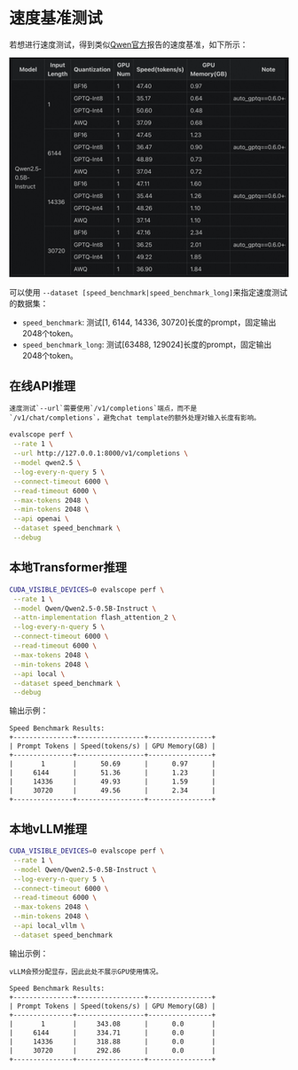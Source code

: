 # 速度基准测试

若想进行速度测试，得到类似[Qwen官方](https://qwen.readthedocs.io/en/latest/benchmark/speed_benchmark.html)报告的速度基准，如下所示：

![image](./images/qwen_speed_benchmark.png)

可以使用 `--dataset [speed_benchmark|speed_benchmark_long]`来指定速度测试的数据集：

- `speed_benchmark`: 测试[1, 6144, 14336, 30720]长度的prompt，固定输出2048个token。
- `speed_benchmark_long`: 测试[63488, 129024]长度的prompt，固定输出2048个token。


## 在线API推理
```{note}
速度测试`--url`需要使用`/v1/completions`端点，而不是`/v1/chat/completions`，避免chat template的额外处理对输入长度有影响。
```

```bash
evalscope perf \
 --rate 1 \
 --url http://127.0.0.1:8000/v1/completions \
 --model qwen2.5 \
 --log-every-n-query 5 \
 --connect-timeout 6000 \
 --read-timeout 6000 \
 --max-tokens 2048 \
 --min-tokens 2048 \
 --api openai \
 --dataset speed_benchmark \
 --debug
```


## 本地Transformer推理
```bash
CUDA_VISIBLE_DEVICES=0 evalscope perf \
 --rate 1 \
 --model Qwen/Qwen2.5-0.5B-Instruct \
 --attn-implementation flash_attention_2 \
 --log-every-n-query 5 \
 --connect-timeout 6000 \
 --read-timeout 6000 \
 --max-tokens 2048 \
 --min-tokens 2048 \
 --api local \
 --dataset speed_benchmark \
 --debug
```

输出示例：
```text
Speed Benchmark Results:
+---------------+-----------------+----------------+
| Prompt Tokens | Speed(tokens/s) | GPU Memory(GB) |
+---------------+-----------------+----------------+
|       1       |      50.69      |      0.97      |
|     6144      |      51.36      |      1.23      |
|     14336     |      49.93      |      1.59      |
|     30720     |      49.56      |      2.34      |
+---------------+-----------------+----------------+
```

## 本地vLLM推理
```bash
CUDA_VISIBLE_DEVICES=0 evalscope perf \
 --rate 1 \
 --model Qwen/Qwen2.5-0.5B-Instruct \
 --log-every-n-query 5 \
 --connect-timeout 6000 \
 --read-timeout 6000 \
 --max-tokens 2048 \
 --min-tokens 2048 \
 --api local_vllm \
 --dataset speed_benchmark 
```

输出示例：
```{tip}
vLLM会预分配显存，因此此处不展示GPU使用情况。
```
```text
Speed Benchmark Results:
+---------------+-----------------+----------------+
| Prompt Tokens | Speed(tokens/s) | GPU Memory(GB) |
+---------------+-----------------+----------------+
|       1       |     343.08      |      0.0       |
|     6144      |     334.71      |      0.0       |
|     14336     |     318.88      |      0.0       |
|     30720     |     292.86      |      0.0       |
+---------------+-----------------+----------------+
```
